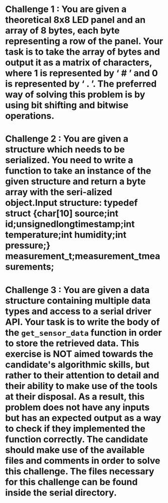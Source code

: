 # Challenge 1 : You are given a theoretical 8x8 LED panel and an array of 8 bytes, each byte representing a row of the panel. Your task is to take the array of bytes and output it as a matrix of characters, where 1 is represented by ‘ # ’ and 0 is represented by ‘ . ’. The preferred way of solving this problem is by using bit shifting and bitwise operations.
# Challenge 2 : You are given a structure which needs to be serialized. You need to write a function to take an instance of the given structure and return a byte array with the seri-alized object.Input structure: typedef struct {char[10] source;int id;unsignedlongtimestamp;int temperature;int humidity;int pressure;} measurement_t;measurement_tmeasurements;
# Challenge 3 : You are given a data structure containing multiple data types and access to a serial driver API. Your task is to write the body of the `get_sensor_data` function in order to store the retrieved data. This exercise is NOT aimed towards the candidate's algorithmic skills, but rather to their attention to detail and their ability to make use of the tools at their disposal. As a result, this problem does not have any inputs but has an expected output as a way to check if they implemented the function correctly. The candidate should make use of the available files and comments in order to solve this challenge.  The files necessary for this challenge can be found inside the serial directory.
